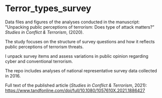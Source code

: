 # Terror_types_survey
Data files and figures of the analyses conducted in the manuscript: "Unpacking public perceptions of terrorism: Does type of attack matters?" *Studies in Conflict & Terrorism*, (2020).    

The study focuses on the structure of survey questions and how it reflects public perceptions of terrorism threats.  

I unpack survey items and assess variations in public opinion regarding cyber and conventional terrorism.  

The repo includes analyses of national representative survey data collected in 2016.  

Full text of the published article (*Studies in Conflict & Terrorism*, 2021): https://www.tandfonline.com/doi/full/10.1080/1057610X.2021.1886427


